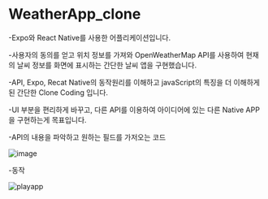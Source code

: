 # WeatherApp_clone

-Expo와 React Native를 사용한 어플리케이션입니다.

-사용자의 동의를 얻고 위치 정보를 가져와 OpenWeatherMap API를 사용하여 현재의 날씨 정보를 화면에 표시하는 간단한 날씨 앱을 구현했습니다.

-API, Expo, Recat Native의 동작원리를 이해하고 javaScript의 특징을 더 이해하게된 간단한 Clone Coding 입니다.

-UI 부분을 편리하게 바꾸고, 다른 API를 이용하여 아이디어에 있는 다른 Native APP을 구현하는게 목표입니다.




-API의 내용을 파악하고 원하는 필드를 가저오는 코드

![image](https://github.com/ensookim/WeatherApp_clone/assets/110519907/aac5d9d8-cfc3-4205-8ed3-43356210bfd2)





-동작

![playapp](https://github.com/ensookim/NBAwebsite/assets/110519907/14693e0e-3c73-48d4-9967-f2305bf06850)



